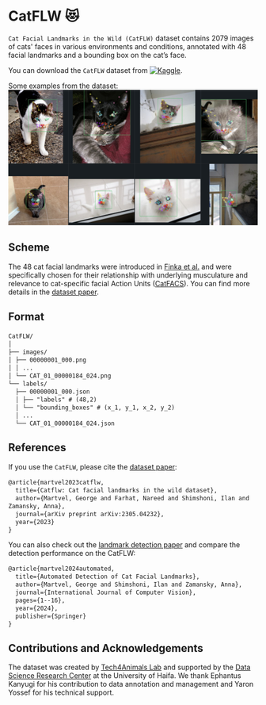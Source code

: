 # CatFLW 😻
`Cat Facial Landmarks in the Wild (CatFLW)` dataset contains 2079 images of cats' faces in various environments and conditions, annotated with 48 facial landmarks and a bounding box on the cat’s face.

You can download the `CatFLW` dataset from [![Kaggle](https://img.shields.io/badge/Kaggle-blue?style=flat&logo=Kaggle)]([https://www.kaggle.com/yourprofile](https://www.kaggle.com/datasets/georgemartvel/catflw/data)).

Some examples from the dataset:
![](/good_cats.png)

## Scheme

The 48 cat facial landmarks were introduced in [Finka et al.](https://www.nature.com/articles/s41598-019-46330-5) and were specifically chosen for their relationship with underlying musculature and relevance to cat-specific facial Action Units ([CatFACS](https://animalfacs.com/catfacs_new)). You can find more details in the [dataset paper](https://arxiv.org/abs/2305.04232).

## Format

```
CatFLW/
│
├── images/
│ ├── 00000001_000.png
│ │ ...
│ └── CAT_01_00000184_024.png
└── labels/ 
  ├── 00000001_000.json
  │ ├── "labels" # (48,2)
  │ └── "bounding_boxes" # (x_1, y_1, x_2, y_2)
  │ ...
  └── CAT_01_00000184_024.json 
```

## References

If you use the `CatFLW`, please cite the [dataset paper](https://arxiv.org/abs/2305.04232):

```
@article{martvel2023catflw,
  title={Catflw: Cat facial landmarks in the wild dataset},
  author={Martvel, George and Farhat, Nareed and Shimshoni, Ilan and Zamansky, Anna},
  journal={arXiv preprint arXiv:2305.04232},
  year={2023}
}
```

You can also check out the [landmark detection paper](https://link.springer.com/article/10.1007/s11263-024-02006-w) and compare the detection performance on the CatFLW:

```
@article{martvel2024automated,
  title={Automated Detection of Cat Facial Landmarks},
  author={Martvel, George and Shimshoni, Ilan and Zamansky, Anna},
  journal={International Journal of Computer Vision},
  pages={1--16},
  year={2024},
  publisher={Springer}
}
```

## Contributions and Acknowledgements

The dataset was created by [Tech4Animals Lab](https://www.tech4animals.org) and supported by the [Data Science Research Center](https://dsrc.haifa.ac.il/?playlist=1d7a133&video=c6e22b5) at the University of Haifa. We thank Ephantus Kanyugi for his contribution to data annotation and management and Yaron Yossef for his technical support.
